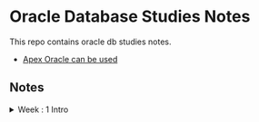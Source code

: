# Oracle Database Studies Notes

This repo contains oracle db studies notes.
- [Apex Oracle can be used](https://apex.oracle.com/pls/apex/f?p=4550:1:109036778534060:::::)
## Notes 

<details>
  <summary> Week : 1 Intro </summary>

    ```
        SELECT  ENAME AS Employee_Name , JOB AS Employee_Job FROM EMP;
        select  DNAME AS Department_Name , LOC AS Department_Location from dept;

        SELECT JOB FROM EMP;
        SELECT distinct JOB FROM EMP;

    ```
- where filter 

```
    SELECT * 
    from emp 
    where job = 'MANAGER';

    SELECT *  from emp  where SAL <= 1500;
    SELECT *  from emp  where SAL <= 1500 and JOB = 'CLERK';
    SELECT *  FROM emp  WHERE SAL <= 1500 AND JOB != 'CLERK';
```
- **31 October 22 - Theory** 
  - [Connecting with SQL*Plus 18c](https://www.oracle.com/au/database/technologies/instant-client/winx64-64-downloads.html)
  - Oracle -> Database , store data permanently in secondary storage devices, Matrix formation
    - SQL language 
    - PL/SQL : Procedural language 
    - Dynamic SQL
  - ANSI standard SQL
    - Oracle : oracel sql -> nvl()
    - SQL server : sqlserver sql -> isnull()
    - MYSQL : mysql sql -> ifnull()
<details>

<details>
  <summary> Session:  </summary>
<details>

<details>
  <summary> Session:  </summary>
<details>

<details>
  <summary> Session:  </summary>
<details>